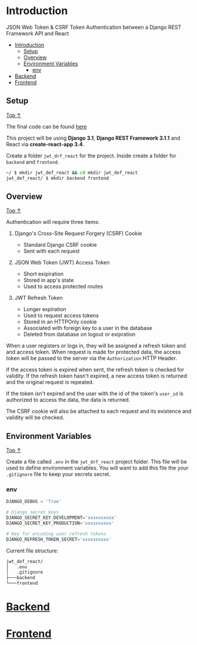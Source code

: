 # Introduction

JSON Web Token & CSRF Token Authentication between a Django REST Framework API and React

<!-- TOC -->

- [Introduction](#introduction)
  - [Setup](#setup)
  - [Overview](#overview)
  - [Environment Variables](#environment-variables)
    - [env](#env)
- [Backend](#backend)
- [Frontend](#frontend)

## Setup

[Top &#8593;](#introduction)

The final code can be found [here](https://github.com/keegangood/jwt_drf_react)

This project will be using **Django 3.1**, **Django REST Framework 3.1.1** and React via **create-react-app 3.4**.

Create a folder `jwt_drf_react` for the project. Inside create a folder for `backend` and `frontend`.

```bash
~/ $ mkdir jwt_def_react && cd mkdir jwt_def_react
jwt_def_react/ $ mkdir backend frontend
```

## Overview

[Top &#8593;](#introduction)

Authentication will require three items:

1. Django's Cross-Site Request Forgery (CSRF) Cookie

   - Standard Django CSRF cookie
   - Sent with each request

2. JSON Web Token (JWT) Access Token

   - Short exipiration
   - Stored in app's state
   - Used to access protected routes

3. JWT Refresh Token

   - Longer expiration
   - Used to request access tokens
   - Stored in an HTTPOnly cookie
   - Associated with foreign key to a user in the database
   - Deleted from database on logout or exipration

When a user registers or logs in, they will be assigned a refresh token and and access token. When request is made for protected data, the access token will be passed to the server via the `Authorization` HTTP Header.

If the access token is expired when sent, the refresh token is checked for validity. If the refresh token hasn't expired, a new access token is returned and the original request is repeated.

If the token isn't expired and the user with the id of the token's `user_id` is authorized to access the data, the data is returned.

The CSRF cookie will also be attached to each request and its existence and validity will be checked.

## Environment Variables

[Top &#8593;](#introduction)

Create a file called `.env` in the `jwt_drf_react` project folder. This file will be used to define environment variables. You will want to add this file the your `.gitignore` file to keep your secrets secret.

### env

```python
DJANGO_DEBUG = 'True'

# Django secret keys
DJANGO_SECRET_KEY_DEVELOPMENT='xxxxxxxxxx'
DJANGO_SECRET_KEY_PRODUCTION='xxxxxxxxxx'

# Key for encoding user refresh tokens
DJANGO_REFRESH_TOKEN_SECRET='xxxxxxxxxx'
```

Current file structure:

```bash
jwt_def_react/
│   .env
│   .gitignore
├───backend
└───frontend
```

# [Backend](backend.md)

# [Frontend](frontend.md)
